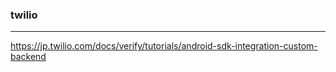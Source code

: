 ### twilio
---
https://jp.twilio.com/docs/verify/tutorials/android-sdk-integration-custom-backend

```
```

```
```

```
```


